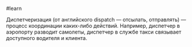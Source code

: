 #learn 

Диспетчеризация (от английского dispatch — отсылать, отправлять) — процесс координации каких-либо действий. Например, диспетчер в аэропорту разводит самолеты, диспетчер в службе такси связывает доступного водителя и клиента.